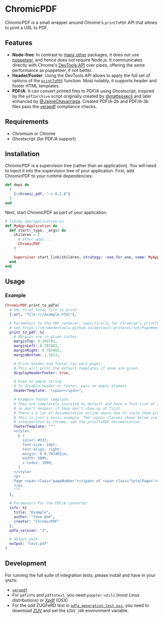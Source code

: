 # ChromicPDF

ChromicPDF is a small wrapper around Chrome's `printToPDF` API that allows to print a URL to PDF.

## Features

* **Node-free**: In contrast to [many other](https://hex.pm/packages?search=pdf&sort=recent_downloads) packages, it does not use [puppeteer](https://github.com/puppeteer/puppeteer), and hence does not require Node.js. It communicates directly with Chrome's [DevTools API](https://chromedevtools.github.io/devtools-protocol/) over pipes, offering the same performance as puppeteer, if not better.
* **Header/Footer**: Using the DevTools API allows to apply the full set of options of the [`printToPDF`](https://chromedevtools.github.io/devtools-protocol/tot/Page#method-printToPDF) function. Most notably, it supports header and footer HTML templates.
* **PDF/A**: It can convert printed files to PDF/A using Ghostscript, inspired by the `pdf2archive` script originally created by [@matteosecli](https://github.com/matteosecli/pdf2archive) and later enhanced by [@JaimeChavarriaga](https://github.com/JaimeChavarriaga/pdf2archive/tree/feature/support_pdf2b). Created PDF/A-2b and PDF/A-3b files pass the [verapdf](https://verapdf.org/) compliance checks.

## Requirements

* Chromium or Chrome
* Ghostscript (for PDF/A support)

## Installation

ChromicPDF is a supervision tree (rather than an application). You will need to inject it into the supervision tree of your application. First, add ChromicPDF to your runtime dependencies:

```elixir
def deps do
  [
    {:chromic_pdf, "~> 0.2.0"}
  ]
end
```

Next, start ChromicPDF as part of your application:

```elixir
# lib/my_app/application.ex
def MyApp.Application do
  def start(_type, _args) do
    children = [
      # other apps...
      ChromicPDF
    ]

    Supervisor.start_link(children, strategy: :one_for_one, name: MyApp.Supervisor)
  end
end
```

## Usage

### Example

```elixir
ChromicPDF.print_to_pdfa(
  # URL to of local file to print
  {:url, "file:///example.html"},

  # Parameters to the PDF renderer, specifically for Chromium's printToPDF function,
  # see https://chromedevtools.github.io/devtools-protocol/tot/Page#method-printToPDF
  print_to_pdf: %{
    # Margins are in given inches
    marginTop: 0.393701,
    marginLeft: 0.787402,
    marginRight: 0.787402,
    marginBottom: 1.1811,

    # Print header and footer (on each page).
    # This will print the default templates if none are given.
    displayHeaderFooter: true,

    # Even on empty string.
    # To disable header or footer, pass an empty element.
    headerTemplate: "<span></span>",

    # Example footer template.
    # They are completely unstyled by default and have a font-size of zero,
    # so don't despair if they don't show up at first.
    # There's a lot of documentation online about how to style them properly,
    # this is just a basic example. The <span> classes shown below are
    # interpolated by Chrome, see the printToPDF documentation.
    footerTemplate: """
    <style>
      p {
        color: #333;
        font-size: 10pt;
        text-align: right;
        margin: 0 0.787402in;
        width: 100%;
        z-index: 1000;
      }
    </style>
    <p>
    Page <span class="pageNumber"></span> of <span class="totalPages"></span>
    </p>
    """
  },

  # Parameters for the PDF/A converter
  info: %{
    title: "Example",
    author: "Jane Doe",
    creator: "ChromicPDF"
  },
  pdfa_version: "3",

  # Output path.
  output: "test.pdf"
)
```

## Development

For running the full suite of integration tests, please install and have in your `$PATH`:

* [`verapdf`](https://verapdf.org/)
* For `pdfinfo` and `pdftotext`, you need `poppler-utils` (most Linux distributions) or [Xpdf](https://www.xpdfreader.com/) (OSX)
* For the odd ZUGFeRD test in [`pdfa_generation_test.exs`](test/integration/pdfa_generation_test.exs), you need to download [ZUV](https://github.com/ZUGFeRD/ZUV) and set the `$ZUV_JAR` environment variable.
